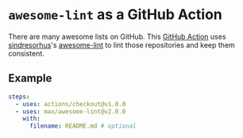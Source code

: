 # `awesome-lint` as a GitHub Action

There are many awesome lists on GitHub. This [GitHub
Action](https://github.com/features/actions) uses
[sindresorhus](https://github.com/sindresorhus)'s [awesome-lint](https://github.com/sindresorhus/awesome-lint) to lint those repositories and
keep them consistent.

## Example

```yaml
steps:
  - uses: actions/checkout@v1.0.0
  - uses: max/awesome-lint@v2.0.0
    with:
      filename: README.md # optional
```
